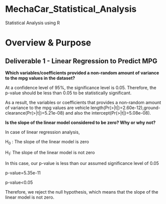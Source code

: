 # MechaCar_Statistical_Analysis
Statistical Analysis using R

# Overview & Purpose


## Deliverable 1 - Linear Regression to Predict MPG

**Which variables/coefficients provided a non-random amount of variance to the mpg values in the dataset?**

  At a confidence level of 95%, the significance level is 0.05. Therefore, the p-value should be less than 0.05 to be statistically significant.
  
As a result, the variables or coefficients that provides a non-random amount of variance to the mpg values are vehicle length(Pr(>|t|)=2.60e-12),ground-      clearance(Pr(>|t|)=5.21e-08) and also the intercept(Pr(>|t|)=5.08e-08).

  

**Is the slope of the linear model considered to be zero? Why or why not?**

In case of linear regression analysis,

H<sub>0</sub> : The slope of the linear model is zero 

H<sub>1</sub>: The slope of the linear model is not zero

In this case, our p-value is less than our assumed significance level of 0.05

p-value=5.35e-11

p-value<0.05

Therefore, we reject the null hypothesis, which means that the slope of the linear model is not zero.


